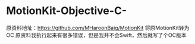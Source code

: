 # MotionKit-Objective-C-


原资料地址：https://github.com/MHaroonBaig/MotionKit
将原MotionKit转为OC
原资料我执行起来有很多错误，但是我并不会Swift，然后就写了个OC版本